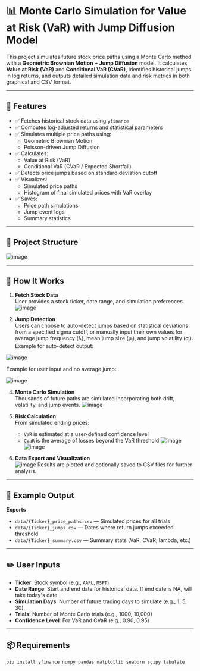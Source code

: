 # 📊 Monte Carlo Simulation for Value at Risk (VaR) with Jump Diffusion Model

This project simulates future stock price paths using a Monte Carlo method with a **Geometric Brownian Motion + Jump Diffusion** model. It calculates **Value at Risk (VaR)** and **Conditional VaR (CVaR)**, identifies historical jumps in log returns, and outputs detailed simulation data and risk metrics in both graphical and CSV format.

---

## 🔧 Features

- ✅ Fetches historical stock data using `yfinance`
- ✅ Computes log-adjusted returns and statistical parameters
- ✅ Simulates multiple price paths using:
  - Geometric Brownian Motion
  - Poisson-driven Jump Diffusion
- ✅ Calculates:
  - Value at Risk (VaR)
  - Conditional VaR (CVaR / Expected Shortfall)
- ✅ Detects price jumps based on standard deviation cutoff
- ✅ Visualizes:
  - Simulated price paths
  - Histogram of final simulated prices with VaR overlay
- ✅ Saves:
  - Price path simulations
  - Jump event logs
  - Summary statistics

---

## 📁 Project Structure

![image](https://github.com/user-attachments/assets/4ad8d00c-dcc8-4fa8-897d-cd385930b827)

---

## 🧪 How It Works

1. **Fetch Stock Data**  
   User provides a stock ticker, date range, and simulation preferences.
![image](https://github.com/user-attachments/assets/e4d38bad-bc00-4f53-816c-c35b34a74058)

2. **Jump Detection**  
   Users can choose to auto-detect jumps based on statistical deviations from a specified sigma cutoff, or manually input their own values for average jump frequency (λ), mean jump size (μ<sub>j</sub>), and jump volatility (σ<sub>j</sub>).
   Example for auto-detect output:

![image](https://github.com/user-attachments/assets/c7dd2d23-05ed-4c8f-8d55-096c6a5b7951)

   Example for user input and no average jump:

![image](https://github.com/user-attachments/assets/f679d4be-e6a3-42db-96f5-3a1061414da9)

   
4. **Monte Carlo Simulation**  
   Thousands of future paths are simulated incorporating both drift, volatility, and jump events.
![image](https://github.com/user-attachments/assets/45b25349-dc2c-4a62-8890-67977750b411)

5. **Risk Calculation**  
   From simulated ending prices:
   - `VaR` is estimated at a user-defined confidence level
   - `CVaR` is the average of losses beyond the VaR threshold
![image](https://github.com/user-attachments/assets/19138555-058e-49e6-a8b9-960f69bf0141)
![image](https://github.com/user-attachments/assets/c9317986-2772-43cf-9db2-d42196a12f80)


6. **Data Export and Visualization**  
![image](https://github.com/user-attachments/assets/fb2e5772-df56-4daf-86fd-c6c4951038aa)
Results are plotted and optionally saved to CSV files for further analysis.

---

## 📌 Example Output

**Exports**
- `data/{Ticker}_price_paths.csv` — Simulated prices for all trials
- `data/{Ticker}_jumps.csv` — Dates where return jumps exceeded threshold
- `data/{Ticker}_summary.csv` — Summary stats (VaR, CVaR, lambda, etc.)

---

## ✏️ User Inputs

- **Ticker**: Stock symbol (e.g., `AAPL`, `MSFT`)
- **Date Range**: Start and end date for historical data. If end date is NA, will take today's date
- **Simulation Days**: Number of future trading days to simulate (e.g., 1, 5, 30)
- **Trials**: Number of Monte Carlo trials (e.g., 1000, 10,000)
- **Confidence Level**: For VaR and CVaR (e.g., 0.90, 0.95)

---

## 📦 Requirements

```bash
pip install yfinance numpy pandas matplotlib seaborn scipy tabulate
